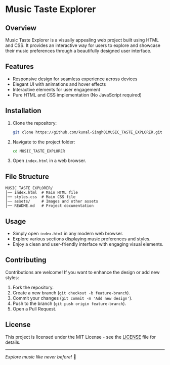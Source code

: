 # Music Taste Explorer

## Overview
Music Taste Explorer is a visually appealing web project built using HTML and CSS. It provides an interactive way for users to explore and showcase their music preferences through a beautifully designed user interface.

## Features
- Responsive design for seamless experience across devices
- Elegant UI with animations and hover effects
- Interactive elements for user engagement
- Pure HTML and CSS implementation (No JavaScript required)

## Installation
1. Clone the repository:
   ```sh
   git clone https://github.com/kunal-Singh01MUSIC_TASTE_EXPLORER.git
   ```
2. Navigate to the project folder:
   ```sh
   cd MUSIC_TASTE_EXPLORER
   ```
3. Open `index.html` in a web browser.

## File Structure
```
MUSIC_TASTE_EXPLORER/
│── index.html  # Main HTML file
│── styles.css  # Main CSS file
│── assets/     # Images and other assets
│── README.md   # Project documentation
```

## Usage
- Simply open `index.html` in any modern web browser.
- Explore various sections displaying music preferences and styles.
- Enjoy a clean and user-friendly interface with engaging visual elements.

## Contributing
Contributions are welcome! If you want to enhance the design or add new styles:
1. Fork the repository.
2. Create a new branch (`git checkout -b feature-branch`).
3. Commit your changes (`git commit -m 'Add new design'`).
4. Push to the branch (`git push origin feature-branch`).
5. Open a Pull Request.

## License
This project is licensed under the MIT License - see the [LICENSE](LICENSE) file for details.


---
_Explore music like never before!_ 🎵

